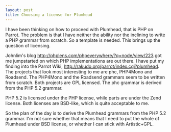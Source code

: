 ```yaml
---
layout: post
title: Choosing a license for Plumhead
---
```


I have been thinking on how to proceed with Plumhead, that is PHP on Parrot. The problem is that I have neither the ability nor the inclining to write a PHP grammar from scratch. So a template is needed. This brings up the question of licensing.

Johnlim's blog <a href="http://phplens.com/phpeverywhere/?q=node/view/223" rel="nofollow">http://phplens.com/phpeverywhere/?q=node/view/223</a>
got me jumpstarted on which PHP implementations are out there. I have put my finding into the Parrot Wiki, <a href="http://rakudo.org/parrot/index.cgi?plumhead" rel="nofollow">http://rakudo.org/parrot/index.cgi?plumhead</a>.
The projects that look most interesting to me are phc, PHP4Mono and Roadsend. The PHP4Mono and the Roadsend grammars seem to be written from scratch.
Both projects are GPL licensed. The phc grammar is derived from the PHP 5.2 grammar.

PHP 5.2 is licensed under the PHP license, while parts are under the Zend license. Both licenses are BSD-like, which is quite acceptable to me.

So the plan of the day is to derive the Plumhead grammars from the PHP 5.2 grammar. I'm not sure whether that means that I need to put the whole of Plumhead under BSD license, or whether I can stick with Artistic+GPL.

